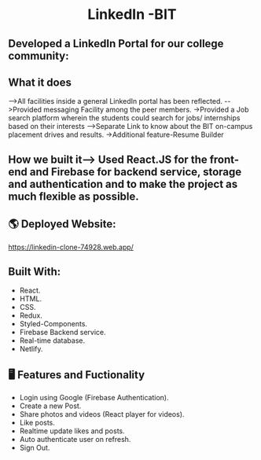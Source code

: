 <h1 align="center">LinkedIn -BIT</h1>



## Developed a LinkedIn Portal for our college community:

## What it does
-->All facilities inside a general LinkedIn portal has been reflected.
-->Provided messaging Facility among the peer members.
->Provided a Job search platform wherein the students could search for jobs/ internships based on their interests
-->Separate Link to know about the BIT on-campus placement drives and results.
->Additional feature-Resume Builder

## How we built it--> Used React.JS for the front-end and Firebase for backend service, storage and authentication and to make the project as much flexible as possible.

## 🌎 Deployed Website:
https://linkedin-clone-74928.web.app/

##  Built With:
 - React.
 - HTML.
 - CSS.
 - Redux.
 - Styled-Components.
 - Firebase Backend service.
 - Real-time database.
 - Netlify.

## 🖥️ Features and Fuctionality

-   Login using Google (Firebase Authentication).
-   Create a new Post.
-   Share photos and videos (React player for videos).
-   Like posts.
-   Realtime update likes and posts.
-   Auto authenticate user on refresh.
-   Sign Out.


